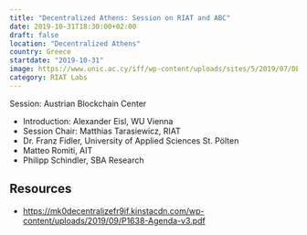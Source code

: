 ```yaml
---
title: "Decentralized Athens: Session on RIAT and ABC"
date: 2019-10-31T18:30:00+02:00
draft: false
location: "Decentralized Athens"
country: Greece
startdate: "2019-10-31"
image: https://www.unic.ac.cy/iff/wp-content/uploads/sites/5/2019/07/DECENTRALIZED-2019-The-%E2%80%98Father%E2%80%99-of-Blockchain-to-present-at-Athens-Conference4.jpg
category: RIAT Labs
---
```


Session: Austrian Blockchain Center

* Introduction: Alexander Eisl, WU Vienna
* Session Chair: Matthias Tarasiewicz, RIAT
* Dr. Franz Fidler, University of Applied Sciences St. Pölten
* Matteo Romiti, AIT
* Philipp Schindler, SBA Research


## Resources
* https://mk0decentralizefr9if.kinstacdn.com/wp-content/uploads/2019/09/P1638-Agenda-v3.pdf

